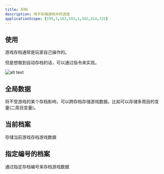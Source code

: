 ```yaml
---
title: 存档
description: 用于存储游戏中的进度
applicationScope: [199,3,182,193,1,302,314,325]
---
```


## 使用

游戏存档通常是玩家自己操作的。

但是想做到自动存档的话，可以通过指令来实现。

![alt text](https://cdn.gcw.wiki/gcw/image/zh_hans/commands/system/save/image.png)

## 全局数据

将不受游戏的某个存档影响，可以跨存档存储游戏数据。比如可以存储多周目的变量(二周目变量)。

## 当前档案

存储当前游戏存档游戏数据

## 指定编号的档案

通过指定存档编号来存档游戏数据
